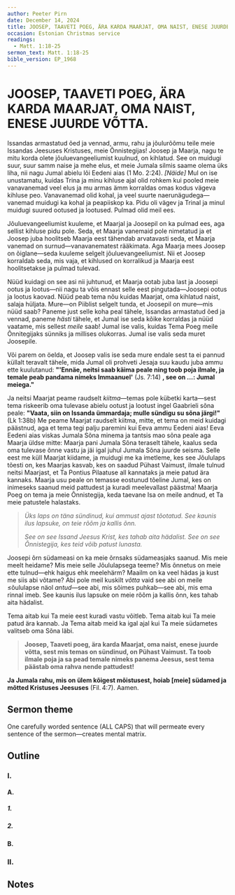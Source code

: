 ```yaml
---
author: Peeter Pirn
date: December 14, 2024
title: JOOSEP, TAAVETI POEG, ÄRA KARDA MAARJAT, OMA NAIST, ENESE JUURDE VÕTTA.
occasion: Estonian Christmas service
readings:
  - Matt. 1:18-25
sermon_text: Matt. 1:18-25
bible_version: EP_1968
---
```


# JOOSEP, TAAVETI POEG, ÄRA KARDA MAARJAT, OMA NAIST, ENESE JUURDE VÕTTA.

Issandas armastatud õed ja vennad, armu, rahu ja jõulurõõmu teile meie Issandas Jeesuses Kristuses, meie Õnnistegijas! Joosep ja Maarja, nagu te mitu korda olete jõuluevangeeliumist kuulnud, on kihlatud. See on muidugi suur, suur samm naise ja mehe elus, et meie Jumala silmis saame olema üks liha, nii nagu Jumal abielu lõi Eedeni aias (1 Mo. 2:24). *\[Näide]*  Mul on ise unustamatu, kuidas Trina ja minu kihluse ajal olid rohkem kui pooled meie vanavanemad veel elus ja mu armas ämm korraldas omas kodus vägeva kihluse peo. Vanavanemad olid kohal, ja veel suurte naerunägudega—vanemad muidugi ka kohal ja peapiiskop ka. Pidu oli vägev ja Trinal ja minul muidugi suured ootused ja lootused. Pulmad olid meil ees.

Jõuluevangeeliumist kuuleme, et Maarjal ja Joosepil on ka pulmad ees, aga sellist kihluse pidu pole. Seda, et Maarja vanemaid pole nimetatud ja et Joosep juba hoolitseb Maarja eest tähendab arvatavasti seda, et Maarja vanemad on surnud—vanavanematest rääkimata. Aga Maarja mees Joosep on õiglane—seda kuuleme selgelt jõuluevangeeliumist. Nii et Joosep korraldab seda, mis vaja, et kihlused on korralikud ja Maarja eest hoolitsetakse ja pulmad tulevad.

Nüüd kuidagi on see asi nii juhtunud, et Maarja ootab juba last ja Joosepi ootus ja lootus—nii nagu ta võis ennast selle eest pingutada—Joosepi ootus ja lootus kaovad. Nüüd peab tema nõu kuidas Maarjat, oma kihlatud naist, salaja hüljata. Mure—on Piiblist selgelt tunda, et Joosepil on mure—mis nüüd saab? Paneme just selle koha peal tähele, Issandas armastatud õed ja vennad, paneme *hästi* tähele, et Jumal ise seda kõike korraldas ja nüüd vaatame, mis sellest *meile* saab! Jumal ise valis, kuidas Tema Poeg meile Õnnitegijaks sünniks ja millises olukorras. Jumal ise valis seda muret Joosepile.

Või parem on öelda, et Joosep valis ise seda mure endale sest ta ei pannud küllalt teravalt tähele, mida Jumal oli prohveti Jesaja suu kaudu juba ammu ette kuulutanud: **"'Ennäe, neitsi saab käima peale ning toob poja ilmale, ja temale peab pandama nimeks Immaanuel'**  (Js. 7:14) **, see on …: Jumal meiega."**

Ja neitsi Maarjat peame raudselt *kiitma*—temas pole kübetki karta—sest tema riskeerib oma tulevase abielu ootust ja lootust ingel Gaabrieli sõna peale: **"Vaata, siin on Issanda ümmardaja; mulle sündigu su sõna järgi!"**  (Lk 1:38b) Me peame Maarjat raudselt kiitma, mitte, et tema on meid kuidagi päästnud, aga et tema tegi palju paremini kui Eeva ammu Eedeni aias! Eeva Eedeni aias viskas Jumala Sõna minema ja tantsis mao sõna peale aga Maarja üldse mitte: Maarja pani Jumala Sõna teraselt tähele, kaalus seda oma tulevase õnne vastu ja jäi igal juhul Jumala Sõna juurde seisma. Selle eest me küll Maarjat kiidame, ja muidugi me ka imetleme, kes see Jõululaps tõesti on, kes Maarjas kasvab, kes on saadud Pühast Vaimust, ilmale tulnud neitsi Maarjast, et Ta Pontius Pilaatuse all kannataks ja meie patud ära kannaks. Maarja usu peale on temasse eostunud tõeline Jumal, kes on inimeseks saanud meid pattudest ja kuradi meelevallast päästma! Maarja Poeg on tema ja meie Õnnistegija, keda taevane Isa on meile andnud, et Ta meie patustele halastaks.
> *Üks laps on täna sündinud,* 
> *kui ammust ajast tõotatud.* 
> *See kaunis ilus lapsuke,* 
> *on teie rõõm ja kallis õnn.*
>
> *See on see Issand Jeesus Krist,* 
> *kes tahab aita hädalist.* 
> *See on see Õnnistegija,* 
> *kes teid võib patust lunasta.*

Joosepi õrn südameasi on ka meie õrnsaks südameasjaks saanud. Mis meie meelt heidame? Mis meie selle Jõululapsega teeme? Mis õnnetus on meie ette tulnud—ehk haigus ehk meelehärm? Maailm on ka veel hädas ja kust me siis abi võtame? Abi pole meil kuskilt *võtta* vaid see abi on meile ≤õululapse näol *antud*—see abi, mis sõimes puhkab—see abi, mis ema rinnal imeb. See kaunis ilus lapsuke on meie rõõm ja kallis õnn, kes tahab aita hädalist.

Tema aitab kui Ta meie eest kuradi vastu võitleb. Tema aitab kui Ta meie patud ära kannab. Ja Tema aitab meid ka igal ajal kui Ta meie südametes valitseb oma Sõna läbi.
> **Joosep, Taaveti poeg, ära karda Maarjat, oma naist, enese juurde võtta, sest mis temas on sündinud, on Pühast Vaimust. Ta toob ilmale poja ja sa pead temale nimeks panema Jeesus, sest tema päästab oma rahva nende pattudest!**

**Ja Jumala rahu, mis on ülem kõigest mõistusest, hoiab \[meie] südamed ja mõtted Kristuses Jeesuses** (Fil. 4:7). Aamen.

## Sermon theme
One carefully worded sentence (ALL CAPS) that will permeate every sentence of the sermon—creates mental matrix.
## Outline
### I.
#### A.
##### 1.
##### 2.
#### B.
### II.
## Notes